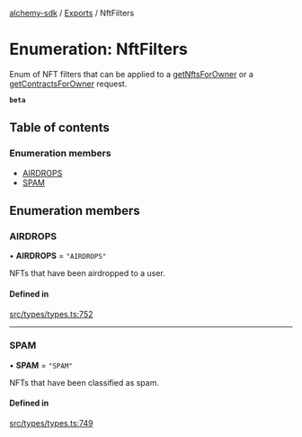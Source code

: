 [alchemy-sdk](../README.md) / [Exports](../modules.md) / NftFilters

# Enumeration: NftFilters

Enum of NFT filters that can be applied to a [getNftsForOwner](../classes/NftNamespace.md#getnftsforowner) or a
[getContractsForOwner](../classes/NftNamespace.md#getcontractsforowner) request.

**`beta`**

## Table of contents

### Enumeration members

- [AIRDROPS](NftFilters.md#airdrops)
- [SPAM](NftFilters.md#spam)

## Enumeration members

### AIRDROPS

• **AIRDROPS** = `"AIRDROPS"`

NFTs that have been airdropped to a user.

#### Defined in

[src/types/types.ts:752](https://github.com/alchemyplatform/alchemy-sdk-js/blob/e05babb/src/types/types.ts#L752)

___

### SPAM

• **SPAM** = `"SPAM"`

NFTs that have been classified as spam.

#### Defined in

[src/types/types.ts:749](https://github.com/alchemyplatform/alchemy-sdk-js/blob/e05babb/src/types/types.ts#L749)
